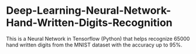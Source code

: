# Deep-Learning-Neural-Network-Hand-Written-Digits-Recognition
This is a Neural Network in Tensorflow (Python) that helps recognize 65000 hand written digits from the MNIST dataset with the accuracy up to 95%.
